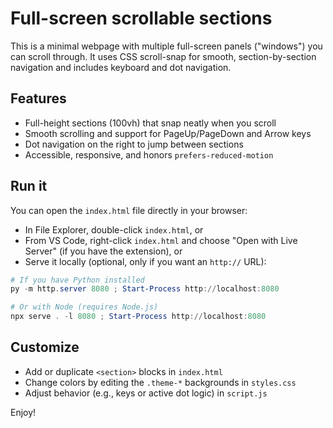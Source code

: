 # Full-screen scrollable sections

This is a minimal webpage with multiple full-screen panels ("windows") you can scroll through. It uses CSS scroll-snap for smooth, section-by-section navigation and includes keyboard and dot navigation.

## Features

- Full-height sections (100vh) that snap neatly when you scroll
- Smooth scrolling and support for PageUp/PageDown and Arrow keys
- Dot navigation on the right to jump between sections
- Accessible, responsive, and honors `prefers-reduced-motion`

## Run it

You can open the `index.html` file directly in your browser:

- In File Explorer, double-click `index.html`, or
- From VS Code, right-click `index.html` and choose "Open with Live Server" (if you have the extension), or
- Serve it locally (optional, only if you want an `http://` URL):

```powershell
# If you have Python installed
py -m http.server 8080 ; Start-Process http://localhost:8080

# Or with Node (requires Node.js)
npx serve . -l 8080 ; Start-Process http://localhost:8080
```

## Customize

- Add or duplicate `<section>` blocks in `index.html`
- Change colors by editing the `.theme-*` backgrounds in `styles.css`
- Adjust behavior (e.g., keys or active dot logic) in `script.js`

Enjoy!
